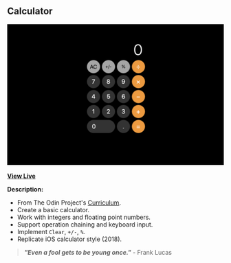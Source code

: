 ## Calculator

![Calculator Screenshot](https://raw.githubusercontent.com/ejmiranda/calculator/master/meta/screenshot.png)

**[View Live](https://ejmiranda.github.io/calculator/)**

**Description:**
- From The Odin Project's [Curriculum](https://www.theodinproject.com/courses/web-development-101/lessons/calculator).
- Create a basic calculator.
- Work with integers and floating point numbers.
- Support operation chaining and keyboard input.
- Implement `Clear`, `+/-`, `%`.
- Replicate iOS calculator style (2018).

> **_"Even a fool gets to be young once."_** - Frank Lucas
